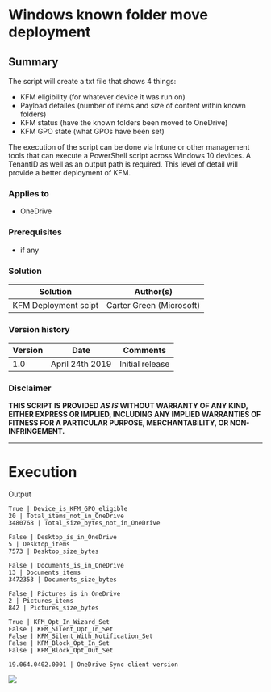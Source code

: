 # Windows known folder move deployment #

## Summary ##

The script will create a txt file that shows 4 things:

- KFM eligibility (for whatever device it was run on)
- Payload detailes (number of items and size of content within known folders) 
- KFM status (have the known folders been moved to OneDrive)
- KFM GPO state (what GPOs have been set)

The execution of the script can be done via Intune or other management tools that can execute a PowerShell script across Windows 10 devices.  A TenantID as well as an output path is required.  This level of detail will provide a better deployment of KFM.
 
### Applies to ###

- OneDrive

### Prerequisites ###

- if any

### Solution ###
Solution | Author(s)
---------|----------
KFM Deployment scipt | Carter Green (Microsoft)

### Version history ###
Version  | Date | Comments
---------| -----| --------
1.0  | April 24th 2019 | Initial release

### Disclaimer ###

**THIS SCRIPT IS PROVIDED *AS IS* WITHOUT WARRANTY OF ANY KIND, EITHER EXPRESS OR IMPLIED, INCLUDING ANY IMPLIED WARRANTIES OF FITNESS FOR A PARTICULAR PURPOSE, MERCHANTABILITY, OR NON-INFRINGEMENT.**

----------

# Execution

Output
~~~
True | Device_is_KFM_GPO_eligible
20 | Total_items_not_in_OneDrive
3480768‬ | Total_size_bytes_not_in_OneDrive

False | Desktop_is_in_OneDrive
5 | Desktop_items
7573 | Desktop_size_bytes

False | Documents_is_in_OneDrive
13 | Documents_items
3472353 | Documents_size_bytes

False | Pictures_is_in_OneDrive 
2 | Pictures_items
842 | Pictures_size_bytes

True | KFM_Opt_In_Wizard_Set
False | KFM_Silent_Opt_In_Set
False | KFM_Silent_With_Notification_Set
False | KFM_Block_Opt_In_Set
False | KFM_Block_Opt_Out_Set 

19.064.0402.0001 | OneDrive Sync client version
~~~
<img src="https://telemetry.sharepointpnp.com/onedrive-admin-scripts/scripts/Sync.KFM.Deployment" /> 
